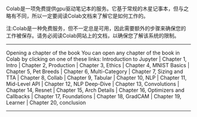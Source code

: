 

<!--
 * @version:
 * @Author:  StevenJokess https://github.com/StevenJokess
 * @Date: 2020-11-27 21:50:26
 * @LastEditors:  StevenJokess https://github.com/StevenJokess
 * @LastEditTime: 2020-11-27 21:56:29
 * @Description:
 * @TODO::
 * @Reference:https://course.fast.ai/start_colab
-->

Colab是一项免费提供gpu驱动笔记本的服务。它基于常规的木星记事本，但与之略有不同，所以一定要阅读Colab文档来了解它是如何工作的。

注:Colab是一种免费服务，但不一定总是可用，因此需要额外的步骤来确保您的工作被保存。请务必阅读Colab网站上的文档，以确保您了解该系统的限制。

---

Opening a chapter of the book
You can open any chapter of the book in Colab by clicking on one of these links: Introduction to Jupyter | Chapter 1, Intro | Chapter 2, Production | Chapter 3, Ethics | Chapter 4, MNIST Basics | Chapter 5, Pet Breeds | Chapter 6, Multi-Category | Chapter 7, Sizing and TTA | Chapter 8, Collab | Chapter 9, Tabular | Chapter 10, NLP | Chapter 11, Mid-Level API | Chapter 12, NLP Deep-Dive | Chapter 13, Convolutions | Chapter 14, Resnet | Chapter 15, Arch Details | Chapter 16, Optimizers and Callbacks | Chapter 17, Foundations | Chapter 18, GradCAM | Chapter 19, Learner | Chapter 20, conclusion

---

